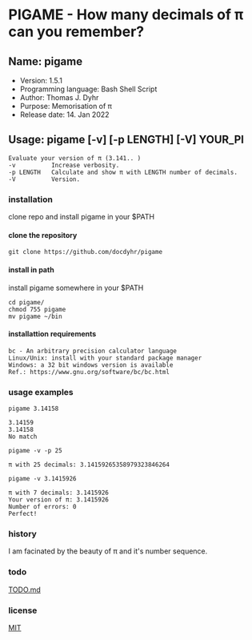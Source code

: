 # PIGAME - How many decimals of π can you remember?

## Name: pigame

* Version: 1.5.1
* Programming language: Bash Shell Script
* Author: Thomas J. Dyhr
* Purpose: Memorisation of π
* Release date: 14. Jan 2022
  
## Usage:  pigame [-v] [-p LENGTH] [-V] YOUR_PI

    Evaluate your version of π (3.141.. )
    -v          Increase verbosity.
    -p LENGTH   Calculate and show π with LENGTH number of decimals.
    -V          Version.

### installation

clone repo and install pigame in your $PATH

#### clone the repository

```shell
git clone https://github.com/docdyhr/pigame
```

#### install in path

install pigame somewhere in your $PATH

```shell
cd pigame/
chmod 755 pigame
mv pigame ~/bin
```

#### installattion requirements

    bc - An arbitrary precision calculator language  
    Linux/Unix: install with your standard package manager
    Windows: a 32 bit windows version is available  
    Ref.: https://www.gnu.org/software/bc/bc.html  

### usage examples

```shell
pigame 3.14158
```

```shell
3.14159  
3.14158  
No match  
```

```shell
pigame -v -p 25 
```

```shell
π with 25 decimals: 3.14159265358979323846264
```

```shell
pigame -v 3.1415926
```

```shell
π with 7 decimals: 3.1415926  
Your version of π: 3.1415926  
Number of errors: 0  
Perfect!  
```

### history

I am facinated by the beauty of π and it's number sequence.

### todo

[TODO.md](https://github.com/docdyhr/pigame/blob/master/TODO.md)

### license

[MIT](https://github.com/docdyhr/pigame/blob/master/LICENSE)
